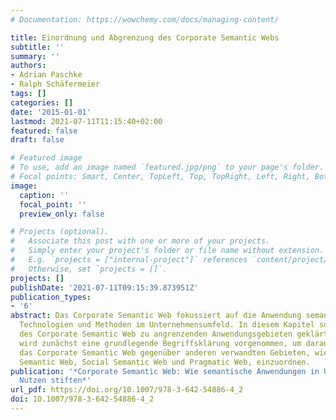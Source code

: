 ```yaml
---
# Documentation: https://wowchemy.com/docs/managing-content/

title: Einordnung und Abgrenzung des Corporate Semantic Webs
subtitle: ''
summary: ''
authors:
- Adrian Paschke
- Ralph Schäfermeier
tags: []
categories: []
date: '2015-01-01'
lastmod: 2021-07-11T11:15:40+02:00
featured: false
draft: false

# Featured image
# To use, add an image named `featured.jpg/png` to your page's folder.
# Focal points: Smart, Center, TopLeft, Top, TopRight, Left, Right, BottomLeft, Bottom, BottomRight.
image:
  caption: ''
  focal_point: ''
  preview_only: false

# Projects (optional).
#   Associate this post with one or more of your projects.
#   Simply enter your project's folder or file name without extension.
#   E.g. `projects = ["internal-project"]` references `content/project/deep-learning/index.md`.
#   Otherwise, set `projects = []`.
projects: []
publishDate: '2021-07-11T09:15:39.873951Z'
publication_types:
- '6'
abstract: Das Corporate Semantic Web fokussiert auf die Anwendung semantischer Web
  Technologien und Methoden im Unternehmensumfeld. In diesem Kapitel sollen die Beziehungen
  des Corporate Semantic Web zu angrenzenden Anwendungsgebieten geklärt werden. Dazu
  wird zunächst eine grundlegende Begriffsklärung vorgenommen, um darauf aufbauend
  das Corporate Semantic Web gegenüber anderen verwandten Gebieten, wie dem Public
  Semantic Web, Social Semantic Web und Pragmatic Web, einzuordnen.
publication: '*Corporate Semantic Web: Wie semantische Anwendungen in Unternehmen
  Nutzen stiften*'
url_pdf: https://doi.org/10.1007/978-3-642-54886-4_2
doi: 10.1007/978-3-642-54886-4_2
---
```


